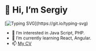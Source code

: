 # 👋 Hi, I’m Sergiy
[![Typing SVG](https://readme-typing-svg.herokuapp.com?font=Fira+Code&size=18&pause=1000&color=4CAEAD&center=true&multiline=true&width=700&height=60&lines=Web+developer+from+Ukraine.;My+daily+goal+is+to+find+out+something+new+and+useful.)](https://git.io/typing-svg)
- 👀 I’m interested in Java Script, PHP.
- 🌱 I’m currently learning React, Angular.
- 📫 [My CV](https://perseus-sergey.github.io/My-cv/)
